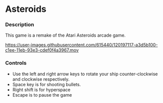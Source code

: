 # Asteroids

### Description

This game is a remake of the Atari Asteroids arcade game.

https://user-images.githubusercontent.com/615440/120197117-a3d5b100-c1ee-11eb-93e3-cdef0f4a3967.mov

### Controls

- Use the left and right arrow keys to rotate your ship counter-clockwise and clockwise respectively. 
- Space key is for shooting bullets.
- Right shift is for hyperspace
- Escape is to pause the game
